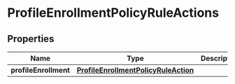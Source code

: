 

# ProfileEnrollmentPolicyRuleActions


## Properties

| Name | Type | Description | Notes |
|------------ | ------------- | ------------- | -------------|
|**profileEnrollment** | [**ProfileEnrollmentPolicyRuleAction**](ProfileEnrollmentPolicyRuleAction.md) |  |  [optional] |



